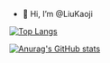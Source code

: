 - 👋 Hi, I’m @LiuKaoji

[![Top Langs](https://github-readme-stats.vercel.app/api/top-langs/?username=LiuKaoji)](https://github.com/anuraghazra/github-readme-stats)

[![Anurag's GitHub stats](https://github-readme-stats.vercel.app/api?username=LiuKaoji&hide=C)](https://github.com/anuraghazra/github-readme-stats)


<!---
LiuKaoji/LiuKaoji is a ✨ special ✨ repository because its `README.md` (this file) appears on your GitHub profile.
You can click the Preview link to take a look at your changes.
--->
